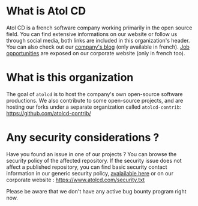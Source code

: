 # What is Atol CD

Atol CD is a french software company working primarily in the open source field. You can find extensive informations on our website or follow us through social media, both links are included in this organization's header. You can also check out our [company's blog](https://blog.atolcd.com/) (only available in french). [Job opportunities](https://www.atolcd.com/opportunites) are exposed on our corporate website (only in french too).

# What is this organization

The goal of `atolcd` is to host the company's own open-source software productions. We also contribute to some open-source projects, and are hosting our forks under a separate organization called `atolcd-contrib`: https://github.com/atolcd-contrib/

# Any security considerations ?

Have you found an issue in one of our projects ? You can browse the security policy of the affected repository. If the security issue does not affect a published repository, you can find basic security contact information in our generic security policy, [avalailable here](https://github.com/atolcd/.github/blob/main/SECURITY.md) or on our corporate website : https://www.atolcd.com/security.txt

Please be aware that we don't have any active bug bounty program right now.